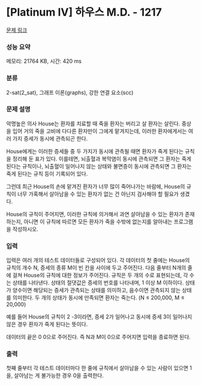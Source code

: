 # [Platinum IV] 하우스 M.D. - 1217 

[문제 링크](https://www.acmicpc.net/problem/1217) 

### 성능 요약

메모리: 21764 KB, 시간: 420 ms

### 분류

2-sat(2_sat), 그래프 이론(graphs), 강한 연결 요소(scc)

### 문제 설명

<p>악명높은 의사 House는 환자를 치료할 때 죽을 환자는 버리고 살 환자는 살린다. 중상을 입어 거의 죽을 고비에 다다른 환자만이 그에게 맡겨지는데, 이러한 환자에게서는 여러 가지 증세가 동시에 관측되곤 한다.</p>

<p>House에게는 이러한 증세들 중 두 가지가 동시에 관측될 때면 환자가 죽게 된다는 규칙을 정리해 둔 표가 있다. 이를테면, 뇌출혈과 복막염이 동시에 관측되면 그 환자는 죽게 된다는 규칙이나, 뇌출혈이 일어나지 않는 상태와 불면증이 동시에 관측되면 그 환자는 죽게 된다는 규칙 등이 기록되어 있다.</p>

<p>그런데 최근 House의 손에 맡겨진 환자가 너무 많이 죽어나가는 바람에, House의 규칙이 너무 가혹해서 살아남을 수 있는 환자가 없는 건 아닌지 검사해야 할 필요가 생겼다.</p>

<p>House의 규칙이 주어지면, 이러한 규칙에 의거해서 과연 살아남을 수 있는 환자가 존재하는지, 아니면 이 규칙에 따르면 모든 환자가 죽을 수밖에 없는지를 알아내는 프로그램을 작성하시오.</p>

### 입력 

 <p>입력은 여러 개의 테스트 데이터들로 구성되어 있다. 각 데이터의 첫 줄에는 House의 규칙의 개수 N, 증세의 종류 M이 빈 칸을 사이에 두고 주어진다. 다음 줄부터 N개의 줄에 걸쳐 House의 규칙에 대한 정보가 주어진다. 규칙은 두 개의 수로 표현되는데, 각 수는 상태를 나타낸다. 상태의 절댓값은 증세의 번호를 나타내며, 1 이상 M 이하이다. 상태가 양수이면 해당되는 증세가 관측되는 상태를 의미하고, 음수이면 관측되지 않는 상태를 의미한다. 두 개의 상태가 동시에 만족되면 환자는 죽는다. (N ≤ 200,000, M ≤ 20,000)</p>

<p>예를 들어 House의 규칙이 2 -3이라면, 증세 2가 일어나고 동시에 증세 3이 일어나지 않은 경우 환자가 죽게 된다는 뜻이다. </p>

<p>데이터의 끝은 0 0으로 주어진다. 즉 N과 M이 0으로 주어지면 입력을 종료하면 된다.</p>

### 출력 

 <p>첫째 줄부터 각 테스트 데이터마다 한 줄에 규칙에서 살아남을 수 있는 사람이 있으면 1을, 살아남는 게 불가능한 경우 0을 출력한다.</p>

